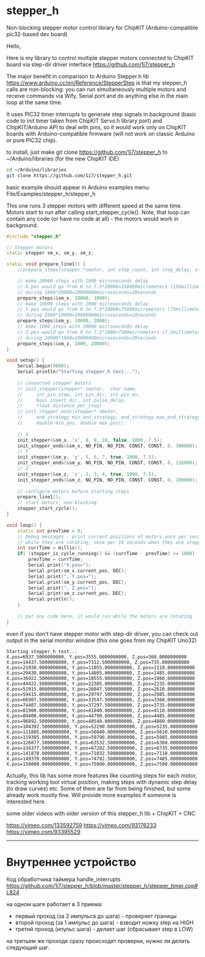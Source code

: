 # stepper_h
Non-blocking stepper motor control library for ChipKIT (Arduino-compatible pic32-based dev board)

Hello,

Here is my library to control multiple stepper motors connected to ChipKIT board via step-dir driver interface
https://github.com/1i7/stepper_h

The major benefit in comparison to Arduino Stepper.h lib https://www.arduino.cc/en/Reference/StepperStep is that my stepper_h calls are non-blocking: you can run simultaneously multiple motors and receive commands via Wify, Serial port and do anything else in the main loop at the same time.

It uses PIC32 timer interrupts to generate step signals in background (basic code to init timer taken from ChipKIT Servo.h library port) and ChipKIT/Arduino API to deal with pins, so it would work only on ChipKIT boards with Arduino-compatible firmware (will not work on classic Arduino or pure PIC32 chip).

to install, just make git clone https://github.com/1i7/stepper_h to ~/Arduino/libraries (for the new ChipKIT IDE)

```bash
cd ~/Arduino/libraries
git clone https://github.com/1i7/stepper_h.git
```

basic example should appear in Arduino examples menu: File/Examples/stepper_h/stepper_h

This one runs 3 stepper motors with different speed at the same time. Motors start to run after calling start_stepper_cycle(). Note, that loop can contain any code (or have no code at all) - the motors would work in background.
```c++
#include "stepper.h"

// Stepper motors
static stepper sm_x, sm_y, sm_z;

static void prepare_line1() {
    //prepare_steps(stepper *smotor, int step_count, int step_delay, stepper_info_t *stepper_info=NULL);

    // make 20000 steps with 1000 microseconds delay
    // X.pos would go from 0 to 7.5*20000=150000micrometers (150millimeters)
    // during 1000*20000=20000000microseconds=20seconds
    prepare_steps(&sm_x, 20000, 1000);
    // make 10000 steps with 2000 microseconds delay
    // Y.pos would go from 0 to 7.5*10000=75000micrometers (75millimeters)
    // during 2000*10000=20000000microseconds=20seconds
    prepare_steps(&sm_y, 10000, 2000);
    // make 1000 steps with 20000 microseconds delay
    // Z.pos would go from 0 to 7.5*1000=7500micrometers (7.5millimeters)
    // during 20000*1000=20000000microseconds=20seconds
    prepare_steps(&sm_z, 1000, 20000);
}

void setup() {
    Serial.begin(9600);    
    Serial.println("Starting stepper_h test...");
    
    // connected stepper motors
    // init_stepper(stepper* smotor,  char name, 
    //     int pin_step, int pin_dir, int pin_en,
    //     bool invert_dir, int pulse_delay,
    //     float distance_per_step)
    // init_stepper_ends(stepper* smotor,
    //     end_strategy min_end_strategy, end_strategy max_end_strategy,
    //     double min_pos, double max_pos);
    
    // X
    init_stepper(&sm_x, 'x', 8, 9, 10, false, 1000, 7.5); 
    init_stepper_ends(&sm_x, NO_PIN, NO_PIN, CONST, CONST, 0, 300000);
    // Y
    init_stepper(&sm_y, 'y', 5, 6, 7, true, 1000, 7.5);
    init_stepper_ends(&sm_y, NO_PIN, NO_PIN, CONST, CONST, 0, 216000);
    // Z
    init_stepper(&sm_z, 'z', 2, 3, 4, true, 1000, 7.5);
    init_stepper_ends(&sm_z, NO_PIN, NO_PIN, CONST, CONST, 0, 100000);
      
    // configure motors before starting steps
    prepare_line1();
    // start motors, non-blocking
    stepper_start_cycle();
}

void loop() { 
    static int prevTime = 0;
    // Debug messages - print current positions of motors once per second
    // while they are rotating, once per 10 seconds when they are stopped
    int currTime = millis();
    if( (stepper_is_cycle_running() && (currTime - prevTime) >= 1000) || (currTime - prevTime) >= 10000 ) {
        prevTime = currTime;
        Serial.print("X.pos=");
        Serial.print(sm_x.current_pos, DEC);
        Serial.print(", Y.pos=");
        Serial.print(sm_y.current_pos, DEC);
        Serial.print(", Z.pos=");
        Serial.print(sm_z.current_pos, DEC);
        Serial.println();
    }
    
    // put any code here, it would run while the motors are rotating
}
```

even if you don't have stepper motor with step-dir driver, you can check out output in the serial monitor window (this one goes from my ChipKIT Uno32)

```
Starting stepper_h test...
X.pos=6937.5000000000, Y.pos=3555.0000000000, Z.pos=360.0000000000
X.pos=14437.5000000000, Y.pos=7312.5000000000, Z.pos=735.0000000000
X.pos=21930.0000000000, Y.pos=11055.0000000000, Z.pos=1110.0000000000
X.pos=29430.0000000000, Y.pos=14805.0000000000, Z.pos=1485.0000000000
X.pos=36922.5000000000, Y.pos=18555.0000000000, Z.pos=1860.0000000000
X.pos=44422.5000000000, Y.pos=22305.0000000000, Z.pos=2235.0000000000
X.pos=51915.0000000000, Y.pos=26047.5000000000, Z.pos=2610.0000000000
X.pos=59415.0000000000, Y.pos=29797.5000000000, Z.pos=2985.0000000000
X.pos=66907.5000000000, Y.pos=33547.5000000000, Z.pos=3360.0000000000
X.pos=74407.5000000000, Y.pos=37297.5000000000, Z.pos=3735.0000000000
X.pos=81900.0000000000, Y.pos=41040.0000000000, Z.pos=4110.0000000000
X.pos=89400.0000000000, Y.pos=44790.0000000000, Z.pos=4485.0000000000
X.pos=96892.5000000000, Y.pos=48540.0000000000, Z.pos=4860.0000000000
X.pos=104392.5000000000, Y.pos=52290.0000000000, Z.pos=5235.0000000000
X.pos=111885.0000000000, Y.pos=56040.0000000000, Z.pos=5610.0000000000
X.pos=119385.0000000000, Y.pos=59790.0000000000, Z.pos=5985.0000000000
X.pos=126877.5000000000, Y.pos=63532.5000000000, Z.pos=6360.0000000000
X.pos=134377.5000000000, Y.pos=67282.5000000000, Z.pos=6735.0000000000
X.pos=141870.0000000000, Y.pos=71032.5000000000, Z.pos=7110.0000000000
X.pos=149370.0000000000, Y.pos=74782.5000000000, Z.pos=7485.0000000000
X.pos=150000.0000000000, Y.pos=75000.0000000000, Z.pos=7500.0000000000
```

Actually, this lib has some more features like counting steps for each motor, tracking working tool virtual position, making steps with dynamic step delay (to draw curves) etc. Some of them are far from being finished, but some already work mostly fine. Will provide more examples if someone is interested here.

some older videos with older version of this stepper_h lib + ChipKIT + CNC

https://vimeo.com/133592759
https://vimeo.com/93176233
https://vimeo.com/93395529


---
# Внутреннее устройство

Код обработчика таймера handle_interrupts
https://github.com/1i7/stepper_h/blob/master/stepper_h/stepper_timer.cpp#L824

на одном шаге работает в 3 приема:
- первый проход (за 2 импульса до шага) - проверяет границы
- второй проход (за 1 импульс до шага) - взводит ножку step на HIGH
- третий проход (ипульс шага) - делает шаг (сбрасывает step в LOW)

на третьем же проходе сразу происходят проверки, нужно ли делать следующий шаг.

